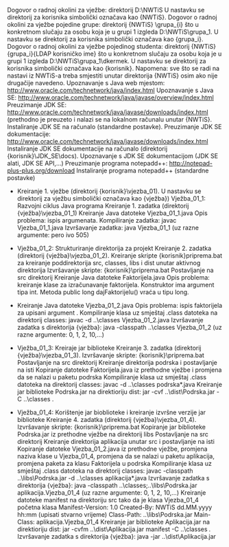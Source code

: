 Dogovor o radnoj okolini za vježbe: direktorij D:\NWTiS U nastavku se direktorij za korisnika simbolički označava kao {NWTiS}.
Dogovor o radnoj okolini za vježbe pojedine grupe: direktorij {NWTiS} \grupa_{i} što u konkretnom slučaju za osobu koja je u grupi 1 izgleda D:\NWTiS\grupa_1. U nastavku se direktorij za korisnika simbolički označava kao {grupa_i}.
Dogovor o radnoj okolini za vježbe pojedinog studenta: direktorij {NWTiS} \{grupa_i}\{LDAP korisničko ime} što u konkretnom slučaju za osobu koja je u grupi 1 izgleda D:\NWTiS\grupa_1\dkermek. U nastavku se direktorij za korisnika simbolički označava kao {korisnik}.
Napomena: sve što se radi na nastavi iz NWTiS-a treba smjestiti unutar direktorija {NWTiS} osim ako nije drugačije navedeno.
Upoznavanje s Java web mjestom: http://www.oracle.com/technetwork/java/index.html
Upoznavanje s Java SE: http://www.oracle.com/technetwork/java/javase/overview/index.html
Preuzimanje JDK SE: http://www.oracle.com/technetwork/java/javase/downloads/index.html (prethodno je preuzeto i nalazi se na lokalnom računalu unutar {NWTiS}.
Instaliranje JDK SE na računalo (standardne postavke).
Preuzimanje JDK SE dokumentacije: http://www.oracle.com/technetwork/java/javase/downloads/index.html
Instaliranje JDK SE dokumentacije na računalo (direktorij {korisnik}\JDK_SE\docs).
Upoznavanje s JDK SE dokumentacijom (JDK SE alati, JDK SE API,...)
Preuzimanje programa notepadd++: http://notepad-plus-plus.org/download
Instaliranje programa notepadd++ (standardne postavke)

* Kreiranje 1. vježbe (direktorij {korisnik}\vjezba_01). U nastavku se direktorij za vježbu simbolički označava kao {vježba})
Vježba_01_1: Razvojni ciklus Java programa
Kreiranje 1. zadatka (direktorij {vježba}\vjezba_01_1)
Kreiranje Java datoteke Vjezba_01_1.java Opis problema: ispis argumenata.
Kompiliranje zadatka: javac Vjezba_01_1.java
Izvršavanje zadatka: java Vjezba_01_1 (uz razne argumente: pero ivo 505)

* Vježba_01_2: Strukturiranje direktorija za projekt
Kreiranje 2. zadatka (direktorij {vježba}\vjezba_01_2).
Kreiranje skripte {korisnik}priprema.bat za kreiranje poddirektorija src, classes, libs i dist unutar aktivnog direktorija
Izvršavanje skripte: {korisnik}\priprema.bat
Postavljanje na src direktorij
Kreiranje Java datoteke Faktorijela.java Opis problema: kreiranje klase za izračunavanje faktorijela. Konstruktor ima argument tipa int. Metoda public long dajFaktorijelu() vraća u tipu long.

* Kreiranje Java datoteke Vjezba_01_2.java Opis problema: ispis faktorijela za upisani argument .
Kompiliranje klasa uz smještaj .class datoteka na direktorij classes: javac -d ..\classes Vjezba_01_2.java
Izvršavanje zadatka s direktorija {vježba}: java -classpath ..\classes Vjezba_01_2 (uz razne argumente: 0, 1, 2, 10,...)
 
* Vježba_01_3: Kreiraje jar biblioteke
Kreiranje 3. zadatka (direktorij {vježba}\vjezba_01_3).
Izvršavanje skripte: {korisnik}\priprema.bat
Postavljanje na src direktorij
Kreiranje direktorija podrska i postavljanje na isti
Kopiranje datoteke Faktorijela.java iz prethodne vježbe i promjena da se nalazi u paketu podrska
Kompiliranje klasa uz smještaj .class datoteka na direktorij classes: javac -d ..\classes podrska\*.java
Kreiranje jar biblioteke Podrska.jar na direktioriju dist: jar -cvf ..\dist\Podrska.jar -C ..\classes .
 
* Vježba_01_4: Korištenje jar bioblioteke i kreiranje izvršne verzije jar biblioteke
Kreiranje 4. zadatka (direktorij {vježba}\vjezba_01_4).
Izvršavanje skripte: {korisnik}\priprema.bat
Kopiranje jar biblioteke Podrska.jar iz prethodne vježbe na direktorij libs
Postavljanje na src direktorij
Kreiranje direktorija aplikacija unutar src i postavljanje na isti
Kopiranje datoteke Vjezba_01_2.java iz prethodne vježbe, promjena naziva klase u Vjezba_01_4, promjena da se nalazi u paketu aplikacija, promjena paketa za klasu Faktorijela u podrska
Kompiliranje klasa uz smještaj .class datoteka na direktorij classes: javac -classpath ..\libs\Podrska.jar -d ..\classes aplikacija\*.java
Izvršavanje zadatka s direktorija {vježba}: java -classpath ..\classes;..\libs\Podrska.jar aplikacija.Vjezba_01_4 (uz razne argumente: 0, 1, 2, 10,...)
Kreiranje datoteke manifest na direktoriju src tako da je klasa Vjezba_01_4 početna klasa
Manifest-Version: 1.0
Created-By: NWTiS dd.MM.yyyy hh:mm (upisati stvarno vrijeme)
Class-Path: ..\libs\Podrska.jar
Main-Class: aplikacija.Vjezba_01_4
Kreiranje jar biblioteke Aplikacija.jar na direktioriju dist: jar -cvfm ..\dist\Aplikacija.jar manifest -C ..\classes *.*
Izvršavanje zadatka s direktorija {vježba}: java -jar ..\dist\Aplikacija.jar